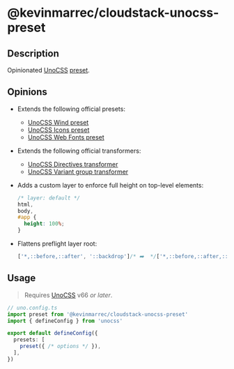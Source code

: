 # @kevinmarrec/cloudstack-unocss-preset

## Description

Opinionated [UnoCSS](https://unocss.dev) [preset](https://unocss.dev/config/presets).

## Opinions

- Extends the following official presets:

  - [UnoCSS Wind preset](https://unocss.dev/presets/wind)
  - [UnoCSS Icons preset](https://unocss.dev/presets/icons)
  - [UnoCSS Web Fonts preset](https://unocss.dev/presets/web-fonts)

- Extends the following official transformers:

  - [UnoCSS Directives transformer](https://unocss.dev/transformers/directives)
  - [UnoCSS Variant group transformer](https://unocss.dev/transformers/variant-group)

- Adds a custom layer to enforce full height on top-level elements:

  ```css
  /* layer: default */
  html,
  body,
  #app {
    height: 100%;
  }
  ```

- Flattens preflight layer root:

  ```ts
  ['*,::before,::after', '::backdrop']/* ➡️  */['*,::before,::after,::backdrop']
  ```

## Usage

> Requires [UnoCSS](https://unocss.dev) v66 _or later_.

```ts
// uno.config.ts
import preset from '@kevinmarrec/cloudstack-unocss-preset'
import { defineConfig } from 'unocss'

export default defineConfig({
  presets: [
    preset({ /* options */ }),
  ],
})
```
